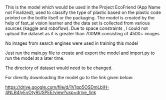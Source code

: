 This is the model which would be used in the Project EcoFriend (App Name not Finalized), used to classify the type of plastic based on the plastic code printed on the bottle itself or the packaging. The model is created by the help of fast_ai vision learner and the data set is collected from various sources (kaggle and roboflow). Due to space constraints , I could not upload the dataset as it is greater than 700MB consisting of 4500+ images

No images from search engines were used in training this model

Just run the main.py file to create and export the model and import.py to run the model at a later time.

The directory of dataset would need to be changed.

For directly downloading the model go to the link given below:

https://drive.google.com/file/d/1V1pp5OSDmLblH-4NLB4IyEvOtyRUSPEE/view?usp=drive_link
